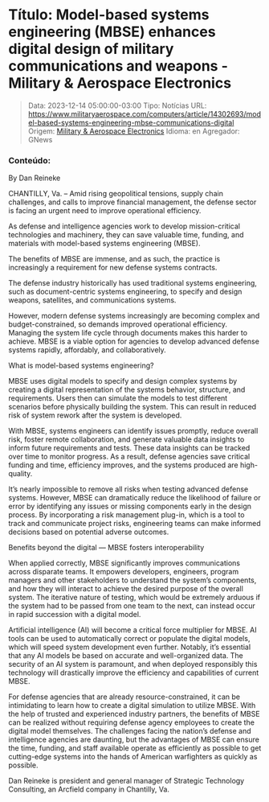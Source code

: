 # Título: Model-based systems engineering (MBSE) enhances digital design of military communications and weapons - Military & Aerospace Electronics

>Data: 2023-12-14 05:00:00-03:00
>Tipo: Notícias
>URL: https://www.militaryaerospace.com/computers/article/14302693/model-based-systems-engineering-mbse-communications-digital
>Origem: [Military & Aerospace Electronics](https://www.militaryaerospace.com)
>Idioma: en
>Agregador: GNews

### Conteúdo:

By Dan Reineke

CHANTILLY, Va. – Amid rising geopolitical tensions, supply chain challenges, and calls to improve financial management, the defense sector is facing an urgent need to improve operational efficiency.

As defense and intelligence agencies work to develop mission-critical technologies and machinery, they can save valuable time, funding, and materials with model-based systems engineering (MBSE).

The benefits of MBSE are immense, and as such, the practice is increasingly a requirement for new defense systems contracts.

The defense industry historically has used traditional systems engineering, such as document-centric systems engineering, to specify and design weapons, satellites, and communications systems.

However, modern defense systems increasingly are becoming complex and budget-constrained, so demands improved operational efficiency. Managing the system life cycle through documents makes this harder to achieve. MBSE is a viable option for agencies to develop advanced defense systems rapidly, affordably, and collaboratively.

What is model-based systems engineering?

MBSE uses digital models to specify and design complex systems by creating a digital representation of the systems behavior, structure, and requirements. Users then can simulate the models to test different scenarios before physically building the system. This can result in reduced risk of system rework after the system is developed.

With MBSE, systems engineers can identify issues promptly, reduce overall risk, foster remote collaboration, and generate valuable data insights to inform future requirements and tests. These data insights can be tracked over time to monitor progress. As a result, defense agencies save critical funding and time, efficiency improves, and the systems produced are high-quality.

It’s nearly impossible to remove all risks when testing advanced defense systems. However, MBSE can dramatically reduce the likelihood of failure or error by identifying any issues or missing components early in the design process. By incorporating a risk management plug-in, which is a tool to track and communicate project risks, engineering teams can make informed decisions based on potential adverse outcomes.

Benefits beyond the digital — MBSE fosters interoperability

When applied correctly, MBSE significantly improves communications across disparate teams. It empowers developers, engineers, program managers and other stakeholders to understand the system’s components, and how they will interact to achieve the desired purpose of the overall system. The iterative nature of testing, which would be extremely arduous if the system had to be passed from one team to the next, can instead occur in rapid succession with a digital model.

Artificial intelligence (AI) will become a critical force multiplier for MBSE. AI tools can be used to automatically correct or populate the digital models, which will speed system development even further. Notably, it’s essential that any AI models be based on accurate and well-organized data. The security of an AI system is paramount, and when deployed responsibly this technology will drastically improve the efficiency and capabilities of current MBSE.

For defense agencies that are already resource-constrained, it can be intimidating to learn how to create a digital simulation to utilize MBSE. With the help of trusted and experienced industry partners, the benefits of MBSE can be realized without requiring defense agency employees to create the digital model themselves. The challenges facing the nation’s defense and intelligence agencies are daunting, but the advantages of MBSE can ensure the time, funding, and staff available operate as efficiently as possible to get cutting-edge systems into the hands of American warfighters as quickly as possible.

Dan Reineke is president and general manager of Strategic Technology Consulting, an Arcfield company in Chantilly, Va.
